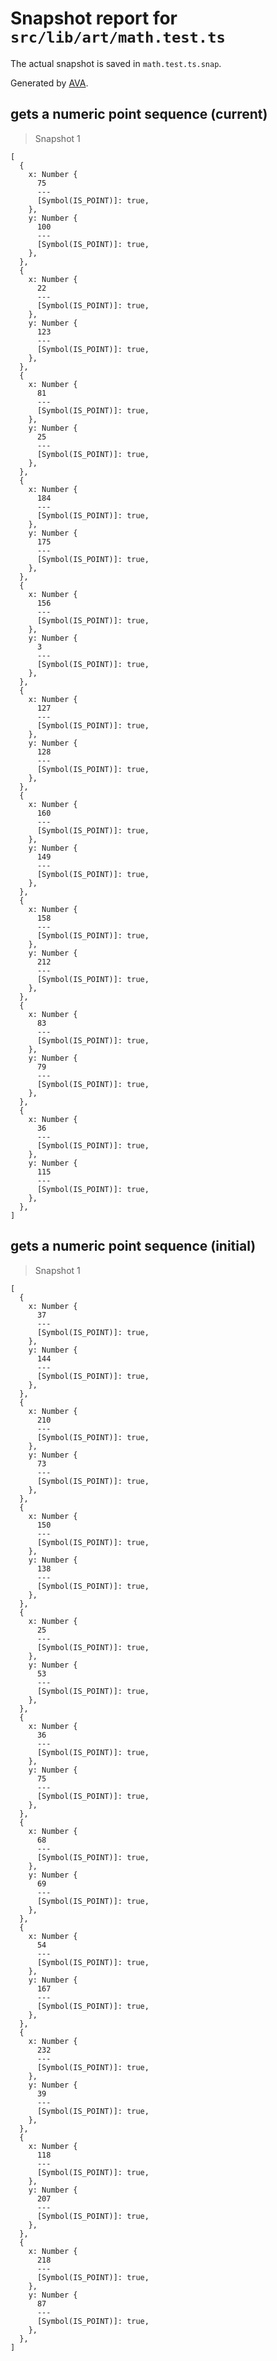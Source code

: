 # Snapshot report for `src/lib/art/math.test.ts`

The actual snapshot is saved in `math.test.ts.snap`.

Generated by [AVA](https://avajs.dev).

## gets a numeric point sequence (current)

> Snapshot 1

    [
      {
        x: Number {
          75
          ---
          [Symbol(IS_POINT)]: true,
        },
        y: Number {
          100
          ---
          [Symbol(IS_POINT)]: true,
        },
      },
      {
        x: Number {
          22
          ---
          [Symbol(IS_POINT)]: true,
        },
        y: Number {
          123
          ---
          [Symbol(IS_POINT)]: true,
        },
      },
      {
        x: Number {
          81
          ---
          [Symbol(IS_POINT)]: true,
        },
        y: Number {
          25
          ---
          [Symbol(IS_POINT)]: true,
        },
      },
      {
        x: Number {
          184
          ---
          [Symbol(IS_POINT)]: true,
        },
        y: Number {
          175
          ---
          [Symbol(IS_POINT)]: true,
        },
      },
      {
        x: Number {
          156
          ---
          [Symbol(IS_POINT)]: true,
        },
        y: Number {
          3
          ---
          [Symbol(IS_POINT)]: true,
        },
      },
      {
        x: Number {
          127
          ---
          [Symbol(IS_POINT)]: true,
        },
        y: Number {
          128
          ---
          [Symbol(IS_POINT)]: true,
        },
      },
      {
        x: Number {
          160
          ---
          [Symbol(IS_POINT)]: true,
        },
        y: Number {
          149
          ---
          [Symbol(IS_POINT)]: true,
        },
      },
      {
        x: Number {
          158
          ---
          [Symbol(IS_POINT)]: true,
        },
        y: Number {
          212
          ---
          [Symbol(IS_POINT)]: true,
        },
      },
      {
        x: Number {
          83
          ---
          [Symbol(IS_POINT)]: true,
        },
        y: Number {
          79
          ---
          [Symbol(IS_POINT)]: true,
        },
      },
      {
        x: Number {
          36
          ---
          [Symbol(IS_POINT)]: true,
        },
        y: Number {
          115
          ---
          [Symbol(IS_POINT)]: true,
        },
      },
    ]

## gets a numeric point sequence (initial)

> Snapshot 1

    [
      {
        x: Number {
          37
          ---
          [Symbol(IS_POINT)]: true,
        },
        y: Number {
          144
          ---
          [Symbol(IS_POINT)]: true,
        },
      },
      {
        x: Number {
          210
          ---
          [Symbol(IS_POINT)]: true,
        },
        y: Number {
          73
          ---
          [Symbol(IS_POINT)]: true,
        },
      },
      {
        x: Number {
          150
          ---
          [Symbol(IS_POINT)]: true,
        },
        y: Number {
          138
          ---
          [Symbol(IS_POINT)]: true,
        },
      },
      {
        x: Number {
          25
          ---
          [Symbol(IS_POINT)]: true,
        },
        y: Number {
          53
          ---
          [Symbol(IS_POINT)]: true,
        },
      },
      {
        x: Number {
          36
          ---
          [Symbol(IS_POINT)]: true,
        },
        y: Number {
          75
          ---
          [Symbol(IS_POINT)]: true,
        },
      },
      {
        x: Number {
          68
          ---
          [Symbol(IS_POINT)]: true,
        },
        y: Number {
          69
          ---
          [Symbol(IS_POINT)]: true,
        },
      },
      {
        x: Number {
          54
          ---
          [Symbol(IS_POINT)]: true,
        },
        y: Number {
          167
          ---
          [Symbol(IS_POINT)]: true,
        },
      },
      {
        x: Number {
          232
          ---
          [Symbol(IS_POINT)]: true,
        },
        y: Number {
          39
          ---
          [Symbol(IS_POINT)]: true,
        },
      },
      {
        x: Number {
          118
          ---
          [Symbol(IS_POINT)]: true,
        },
        y: Number {
          207
          ---
          [Symbol(IS_POINT)]: true,
        },
      },
      {
        x: Number {
          218
          ---
          [Symbol(IS_POINT)]: true,
        },
        y: Number {
          87
          ---
          [Symbol(IS_POINT)]: true,
        },
      },
    ]
